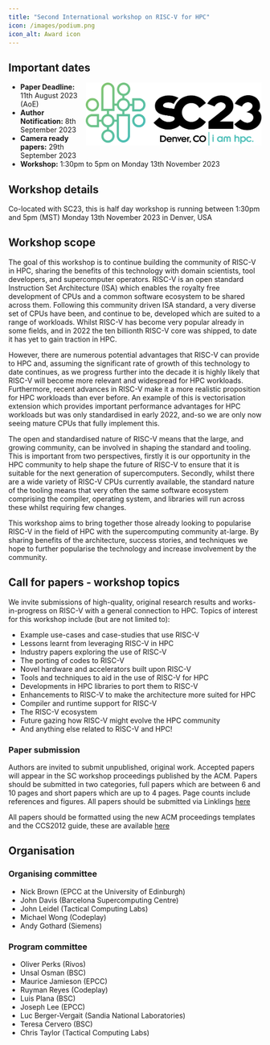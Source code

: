 ```yaml
---
title: "Second International workshop on RISC-V for HPC"
icon: /images/podium.png
icon_alt: Award icon
---
```


## Important dates
<img align="right" src="/images/sc23_hor_blackcolor@4x.png" width=350>

* **Paper Deadline:** 11th August 2023 (AoE)
* **Author Notification:** 8th September 2023
* **Camera ready papers:** 29th September 2023
* **Workshop:** 1:30pm to 5pm on Monday 13th November 2023

## Workshop details
Co-located with SC23, this is half day workshop is running between 1:30pm and 5pm (MST) Monday 13th November 2023 in Denver, USA

## Workshop scope
The goal of this workshop is to continue building the community of RISC-V in HPC, sharing the benefits of this technology with domain scientists, tool developers, and supercomputer operators. RISC-V is an open standard Instruction Set Architecture (ISA) which enables the royalty free development of CPUs and a common software ecosystem to be shared across them. Following this community driven ISA standard, a very diverse set of CPUs have been, and continue to be, developed which are suited to a range of workloads. Whilst RISC-V has become very popular already in some fields, and in 2022 the ten billionth RISC-V core was shipped, to date it has yet to gain traction in HPC.

However, there are numerous potential advantages that RISC-V can provide to HPC and, assuming the significant rate of growth of this technology to date continues, as we progress further into the decade it is highly likely that RISC-V will become more relevant and widespread for HPC workloads. Furthermore, recent advances in RISC-V make it a more realistic proposition for HPC workloads than ever before. An example of this is vectorisation extension which provides important performance advantages for HPC workloads but was only standardised in early 2022, and-so we are only now seeing mature CPUs that fully implement this.

The open and standardised nature of RISC-V means that the large, and growing community, can be involved in shaping the standard and tooling. This is important from two perspectives, firstly it is our opportunity in the HPC community to help shape the future of RISC-V to ensure that it is suitable for the next generation of supercomputers. Secondly, whilst there are a wide variety of RISC-V CPUs currently available, the standard nature of the tooling means that very often the same software ecosystem comprising the compiler, operating system, and libraries will run across these whilst requiring few changes.

This workshop aims to bring together those already looking to popularise RISC-V in the field of HPC with the supercomputing community at-large. By sharing benefits of the architecture, success stories, and techniques we hope to further popularise the technology and increase involvement by the community. 

## Call for papers - workshop topics

We invite submissions of high-quality, original research results and works-in-progress on RISC-V with a general connection to HPC. Topics of interest for this workshop include (but are not limited to):

* Example use-cases and case-studies that use RISC-V
* Lessons learnt from leveraging RISC-V in HPC
* Industry papers exploring the use of RISC-V
* The porting of codes to RISC-V
* Novel hardware and accelerators built upon RISC-V
* Tools and techniques to aid in the use of RISC-V for HPC
* Developments in HPC libraries to port them to RISC-V
* Enhancements to RISC-V to make the architecture more suited for HPC
* Compiler and runtime support for RISC-V
* The RISC-V ecosystem
* Future gazing how RISC-V might evolve the HPC community
* And anything else related to RISC-V and HPC!

### Paper submission

Authors are invited to submit unpublished, original work. Accepted papers will appear in the SC workshop proceedings published by the ACM. Papers should be submitted in two categories, full papers which are between 6 and 10 pages and short papers which are up to 4 pages. Page counts include references and figures. All papers should be submitted via Linklings [here](https://submissions.supercomputing.org/?args=Aprcnt3DxGzb0zU3TJUHtGyfHfbQIf0zU30Jprcnt3DbATzU30IXrfGzIXrf_9MTz0Cx0zfsGNpD_DTHQP0Aprcnt3DxfGzU3ACIIfb0HQP0Aprcnt3DxfTtUbprcnt3DsfGQUIYprcnt3DbTtUbb0XfQbGzt9hTzYprcnt3D40bprcnt3DQxGdbUfTzYprcnt3D40QHHGdbUfTzYprcnt3D40Iprcnt3Dxprcnt3DGdbUfTrAprcnt3DxGzU3ACI0IQ3TrJUHtGzU3ACI0IQ3TEGh_M_R)

All papers should be formatted using the new ACM proceedings templates and the CCS2012 guide, these are available [here](http://www.acm.org/publications/article-templates/proceedings-template.html/)

## Organisation 

### Organising committee

* Nick Brown (EPCC at the University of Edinburgh)
* John Davis (Barcelona Supercomputing Centre)
* John Leidel (Tactical Computing Labs)
* Michael Wong (Codeplay)
* Andy Gothard (Siemens)

### Program committee

* Oliver Perks (Rivos)
* Unsal Osman (BSC)
* Maurice Jamieson (EPCC)
* Ruyman Reyes (Codeplay)
* Luis Plana (BSC)
* Joseph Lee (EPCC)
* Luc Berger-Vergait (Sandia National Laboratories)
* Teresa Cervero (BSC)
* Chris Taylor (Tactical Computing Labs)

